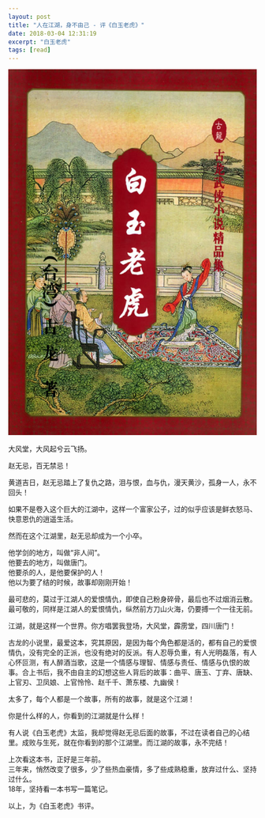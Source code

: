 ```yaml
---
layout: post
title: "人在江湖，身不由己 - 评《白玉老虎》"
date: 2018-03-04 12:31:19
excerpt: "白玉老虎"
tags: [read]
---
```


![白玉老虎](assets/images/baiyulaohu.jpg)

大风堂，大风起兮云飞扬。

赵无忌，百无禁忌！

黄道吉日，赵无忌踏上了复仇之路，泪与恨，血与仇，漫天黄沙，孤身一人，永不回头！

如果不是卷入这个巨大的江湖中，这样一个富家公子，过的似乎应该是鲜衣怒马、快意恩仇的逍遥生活。

然而在这个江湖里，赵无忌却成为一个小卒。

他学剑的地方，叫做“非人间”。  
他要去的地方，叫做唐门。  
他要杀的人，是他要保护的人！  
他以为要了结的时候，故事却刚刚开始！  

最可悲的，莫过于江湖人的爱恨情仇，即使自己粉身碎骨，最后也不过烟消云散。  
最可敬的，同样是江湖人的爱恨情仇，纵然前方刀山火海，仍要搏一个一往无前。

江湖，就是这样一个世界。你方唱罢我登场，大风堂，霹雳堂，四川唐门！

古龙的小说里，最爱这本，究其原因，是因为每个角色都是活的，都有自己的爱恨情仇，没有完全的正派，也没有绝对的反派。有人忍辱负重，有人光明磊落，有人心怀叵测，有人醉酒当歌，这是一个情感与理智、情感与责任、情感与仇恨的故事。合上书后，我不由自主的幻想这些人背后的故事：曲平、唐玉、丁弃、唐缺、上官刃、卫凤娘、上官怜怜、赵千千、萧东楼、九幽侯！

太多了，每个人都是一个故事，所有的故事，就是这个江湖！

你是什么样的人，你看到的江湖就是什么样！

有人说《白玉老虎》太监，我却觉得赵无忌后面的故事，不过在读者自己的心结里。成败与生死，就在你看到的那个江湖里。而江湖的故事，永不完结！

上次看这本书，正好是三年前。  
三年来，悄然改变了很多，少了些热血豪情，多了些成熟稳重，放弃过什么、坚持过什么。  
18年，坚持看一本书写一篇笔记。

以上，为《白玉老虎》书评。